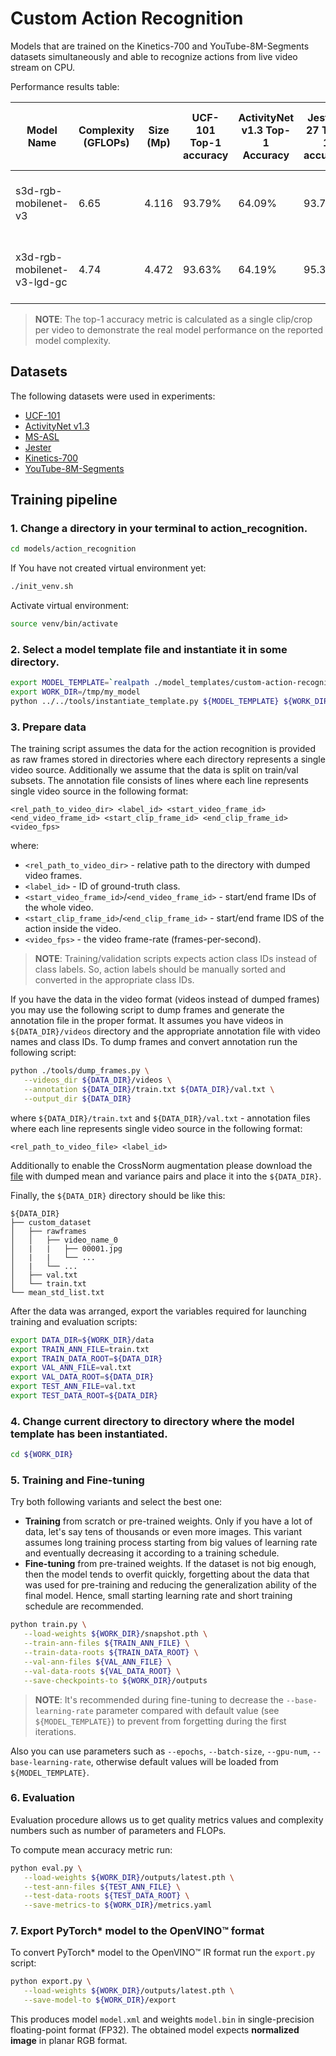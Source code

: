 # Custom Action Recognition

Models that are trained on the Kinetics-700 and YouTube-8M-Segments datasets simultaneously and able to recognize actions from live video stream on CPU.

Performance results table:

| Model Name                  | Complexity (GFLOPs) | Size (Mp) | UCF-101 Top-1 accuracy | ActivityNet v1.3 Top-1 Accuracy | Jester-27 Top-1 accuracy | MS-ASL-1000 Top-1 accuracy | Links                                                                                                                                                                                                                                                              |
| --------------------------- | ------------------- | --------- | ---------------------- | ------------------------------- | ------------------------ | -------------------------- | ------------------------------------------------------------------------------------------------------------------------------------------------------------------------------------------------------------------------------------------------------------------ |
| s3d-rgb-mobilenet-v3        | 6.65                | 4.116     | 93.79%                 | 64.09%                          | 93.79%                   | 41.20%                     | [model template](s3d-rgb-mobilenet-v3/template.yaml), [kinetics-700 snapshot](https://storage.openvinotoolkit.org/repositories/openvino_training_extensions/models/custom_action_recognition/s3d-mobilenetv3-large-kinetics700.pth)                                |
| x3d-rgb-mobilenet-v3-lgd-gc | 4.74                | 4.472     | 93.63%                 | 64.19%                          | 95.36%                   | 20.60%                     | [model template](x3d-rgb-mobilenet-v3-lgd-gc/template.yaml), [kinetics-700 snapshot](https://storage.openvinotoolkit.org/repositories/openvino_training_extensions/models/custom_action_recognition/x3d-mobilenetv3-large-kinetics700-youtube8msegments-fixed.pth) |

> **NOTE**: The top-1 accuracy metric is calculated as a single clip/crop per video to demonstrate the real model performance on the reported model complexity.

## Datasets

The following datasets were used in experiments:
* [UCF-101](https://arxiv.org/abs/1212.0402)
* [ActivityNet v1.3](http://activity-net.org/download.html)
* [MS-ASL](https://www.microsoft.com/en-us/research/project/ms-asl/#!downloads)
* [Jester](https://20bn.com/datasets/jester)
* [Kinetics-700](https://deepmind.com/research/open-source/kinetics)
* [YouTube-8M-Segments](https://research.google.com/youtube8m)

## Training pipeline

### 1. Change a directory in your terminal to action_recognition.

```bash
cd models/action_recognition
```
If You have not created virtual environment yet:
```bash
./init_venv.sh
```
Activate virtual environment:
```bash
source venv/bin/activate
```

### 2. Select a model template file and instantiate it in some directory.

```bash
export MODEL_TEMPLATE=`realpath ./model_templates/custom-action-recognition/s3d-rgb-mobilenet-v3/template.yaml`
export WORK_DIR=/tmp/my_model
python ../../tools/instantiate_template.py ${MODEL_TEMPLATE} ${WORK_DIR}
```

### 3. Prepare data

The training script assumes the data for the action recognition is provided as raw frames stored in directories where each directory represents a single video source.
Additionally we assume that the data is split on train/val subsets.
The annotation file consists of lines where each line represents single video source in the following format:
```
<rel_path_to_video_dir> <label_id> <start_video_frame_id> <end_video_frame_id> <start_clip_frame_id> <end_clip_frame_id> <video_fps>
```

where:
* `<rel_path_to_video_dir>` - relative path to the directory with dumped video frames.
* `<label_id>` - ID of ground-truth class.
* `<start_video_frame_id>`/`<end_video_frame_id>` - start/end frame IDs of the whole video.
* `<start_clip_frame_id>`/`<end_clip_frame_id>` - start/end frame IDS of the action inside the video.
* `<video_fps>` - the video frame-rate (frames-per-second).

> **NOTE**: Training/validation scripts expects action class IDs instead of class labels. So, action labels should be manually sorted and converted in the appropriate class IDs.

If you have the data in the video format (videos instead of dumped frames) you may use the following script to dump frames and generate the annotation file in the proper format.
It assumes you have videos in `${DATA_DIR}/videos` directory and the appropriate annotation file with video names and class IDs.
To dump frames and convert annotation run the following script:

```bash
python ./tools/dump_frames.py \
   --videos_dir ${DATA_DIR}/videos \
   --annotation ${DATA_DIR}/train.txt ${DATA_DIR}/val.txt \
   --output_dir ${DATA_DIR}
```

where `${DATA_DIR}/train.txt` and `${DATA_DIR}/val.txt` - annotation files where each line represents single video source in the following format:

```
<rel_path_to_video_file> <label_id>
```

Additionally to enable the CrossNorm augmentation please download the [file](https://storage.openvinotoolkit.org/repositories/openvino_training_extensions/models/custom_action_recognition/mean_std_list.txt) with dumped mean and variance pairs and place it into the `${DATA_DIR}`.

Finally, the `${DATA_DIR}` directory should be like this:

```
${DATA_DIR}
├── custom_dataset
│   ├── rawframes
│   │   ├── video_name_0
│   |   |   ├── 00001.jpg
│   |   |   └── ...
│   |   └── ...
│   ├── val.txt
│   └── train.txt
└── mean_std_list.txt
```

After the data was arranged, export the variables required for launching training and evaluation scripts:

```bash
export DATA_DIR=${WORK_DIR}/data
export TRAIN_ANN_FILE=train.txt
export TRAIN_DATA_ROOT=${DATA_DIR}
export VAL_ANN_FILE=val.txt
export VAL_DATA_ROOT=${DATA_DIR}
export TEST_ANN_FILE=val.txt
export TEST_DATA_ROOT=${DATA_DIR}
```

### 4. Change current directory to directory where the model template has been instantiated.

```bash
cd ${WORK_DIR}
```

### 5. Training and Fine-tuning

Try both following variants and select the best one:

* **Training** from scratch or pre-trained weights. Only if you have a lot of data, let's say tens of thousands or even more images. This variant assumes long training process starting from big values of learning rate and eventually decreasing it according to a training schedule.
* **Fine-tuning** from pre-trained weights. If the dataset is not big enough, then the model tends to overfit quickly, forgetting about the data that was used for pre-training and reducing the generalization ability of the final model. Hence, small starting learning rate and short training schedule are recommended.

```bash
python train.py \
   --load-weights ${WORK_DIR}/snapshot.pth \
   --train-ann-files ${TRAIN_ANN_FILE} \
   --train-data-roots ${TRAIN_DATA_ROOT} \
   --val-ann-files ${VAL_ANN_FILE} \
   --val-data-roots ${VAL_DATA_ROOT} \
   --save-checkpoints-to ${WORK_DIR}/outputs
```

> **NOTE**: It's recommended during fine-tuning to decrease the `--base-learning-rate` parameter compared with default value (see `${MODEL_TEMPLATE}`) to prevent from forgetting during the first iterations.

Also you can use parameters such as `--epochs`, `--batch-size`, `--gpu-num`, `--base-learning-rate`, otherwise default values will be loaded from `${MODEL_TEMPLATE}`.

### 6. Evaluation

Evaluation procedure allows us to get quality metrics values and complexity numbers such as number of parameters and FLOPs.

To compute mean accuracy metric run:

```bash
python eval.py \
   --load-weights ${WORK_DIR}/outputs/latest.pth \
   --test-ann-files ${TEST_ANN_FILE} \
   --test-data-roots ${TEST_DATA_ROOT} \
   --save-metrics-to ${WORK_DIR}/metrics.yaml
```

### 7. Export PyTorch\* model to the OpenVINO™ format

To convert PyTorch\* model to the OpenVINO™ IR format run the `export.py` script:

```bash
python export.py \
   --load-weights ${WORK_DIR}/outputs/latest.pth \
   --save-model-to ${WORK_DIR}/export
```

This produces model `model.xml` and weights `model.bin` in single-precision floating-point format
(FP32). The obtained model expects **normalized image** in planar RGB format.

